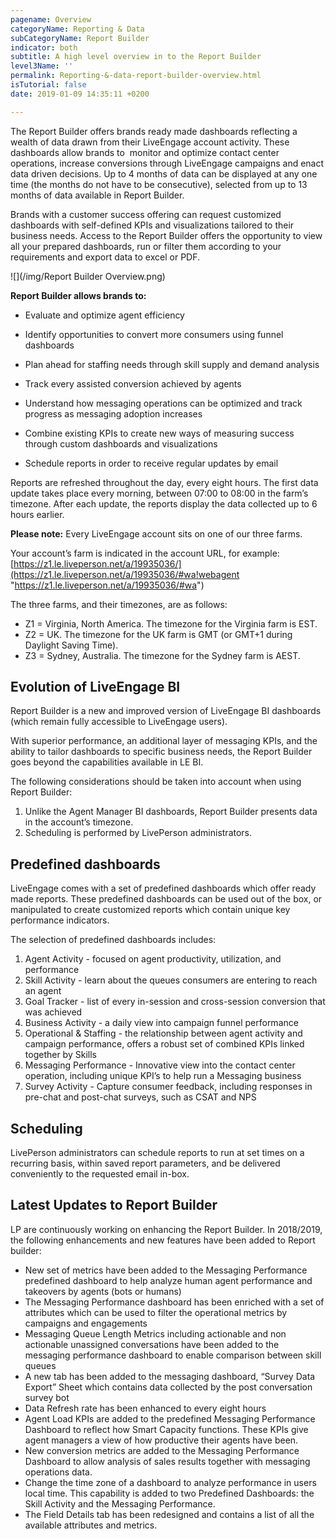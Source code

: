 ```yaml
---
pagename: Overview
categoryName: Reporting & Data
subCategoryName: Report Builder
indicator: both
subtitle: A high level overview in to the Report Builder
level3Name: ''
permalink: Reporting-&-data-report-builder-overview.html
isTutorial: false
date: 2019-01-09 14:35:11 +0200

---
```

The Report Builder offers brands ready made dashboards reflecting a wealth of data drawn from their LiveEngage account activity. These dashboards allow brands to  monitor and optimize contact center operations, increase conversions through LiveEngage campaigns and enact data driven decisions. Up to 4 months of data can be displayed at any one time (the months do not have to be consecutive), selected from up to 13 months of data available in Report Builder.

Brands with a customer success offering can request customized dashboards with self-defined KPIs and visualizations tailored to their business needs. Access to the Report Builder offers the opportunity to view all your prepared dashboards, run or filter them according to your requirements and export data to excel or PDF.

![](/img/Report Builder Overview.png)

**Report Builder allows brands to:**

* Evaluate and optimize agent efficiency

* Identify opportunities to convert more consumers using funnel dashboards

* Plan ahead for staffing needs through skill supply and demand analysis

* Track every assisted conversion achieved by agents

* Understand how messaging operations can be optimized and track progress as messaging adoption increases

* Combine existing KPIs to create new ways of measuring success through custom dashboards and visualizations

* Schedule reports in order to receive regular updates by email

Reports are refreshed throughout the day, every eight hours. The first data update takes place every morning, between 07:00 to 08:00 in the farm’s timezone. After each update, the reports display the data collected up to 6 hours earlier.

**Please note:** Every LiveEngage account sits on one of our three farms.

Your account’s farm is indicated in the account URL, for example: [https://z1.le.liveperson.net/a/19935036/](https://z1.le.liveperson.net/a/19935036/#wa!webagent "https://z1.le.liveperson.net/a/19935036/#wa")

The three farms, and their timezones, are as follows:

* Z1 = Virginia, North America. The timezone for the Virginia farm is EST.
* Z2 = UK. The timezone for the UK farm is GMT (or GMT+1 during Daylight Saving Time).
* Z3 = Sydney, Australia. The timezone for the Sydney farm is AEST.

## Evolution of LiveEngage BI

Report Builder is a new and improved version of LiveEngage BI dashboards (which remain fully accessible to LiveEngage users).

With superior performance, an additional layer of messaging KPIs, and the ability to tailor dashboards to specific business needs, the Report Builder goes beyond the capabilities available in LE BI.

The following considerations should be taken into account when using Report Builder:

1. Unlike the Agent Manager BI dashboards, Report Builder presents data in the account’s timezone.
2. Scheduling is performed by LivePerson administrators.

## Predefined dashboards

LiveEngage comes with a set of predefined dashboards which offer ready made reports. These predefined dashboards can be used out of the box, or manipulated to create customized reports which contain unique key performance indicators.

The selection of predefined dashboards includes:

1. Agent Activity - focused on agent productivity, utilization, and performance
2. Skill Activity - learn about the queues consumers are entering to reach an agent
3. Goal Tracker - list of every in-session and cross-session conversion that was achieved
4. Business Activity - a daily view into campaign funnel performance
5. Operational & Staffing - the relationship between agent activity and campaign performance, offers a robust set of combined KPIs linked together by Skills
6. Messaging Performance - Innovative view into the contact center operation, including unique KPI’s to help run a Messaging business
7. Survey Activity - Capture consumer feedback, including responses in pre-chat and post-chat surveys, such as CSAT and NPS

## Scheduling

LivePerson administrators can schedule reports to run at set times on a recurring basis, within saved report parameters, and be delivered conveniently to the requested email in-box.

## Latest Updates to Report Builder

LP are continuously working on enhancing the Report Builder. In 2018/2019, the following enhancements and new features have been added to Report builder:

* New set of metrics have been added to the Messaging Performance predefined dashboard to help analyze human agent performance and takeovers by agents (bots or humans)
* The Messaging Performance dashboard has been enriched with a set of attributes which can be used to filter the operational metrics by campaigns and engagements
* Messaging Queue Length Metrics including actionable and non actionable unassigned conversations have been added to the messaging performance dashboard to enable comparison between skill queues
* A new tab has been added to the messaging dashboard, “Survey Data Export” Sheet which contains data collected by the post conversation survey bot
* Data Refresh rate has been enhanced to every eight hours
* Agent Load KPIs are added to the predefined Messaging Performance Dashboard to reflect how Smart Capacity functions. These KPIs give agent managers a view of how productive their agents have been.
* New conversion metrics are added to the Messaging Performance Dashboard to allow analysis of sales results together with messaging operations data.
* Change the time zone of a dashboard to analyze performance in users local time. This capability is added to two Predefined Dashboards: the Skill Activity and the Messaging Performance.
* The Field Details tab has been redesigned and contains a list of all the available attributes and metrics.
